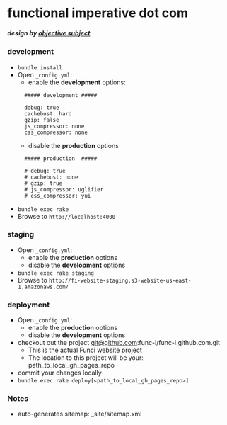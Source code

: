 functional imperative dot com
=============
##### design by [objective subject](http://objectivesubject.com)


### development

* `bundle install`
* Open `_config.yml`:
    - enable the **development** options:
    ```
      ##### development #####

      debug: true
      cachebust: hard
      gzip: false
      js_compressor: none
      css_compressor: none
    ```
    - disable the  **production** options
    ```
      ##### production  #####

      # debug: true
      # cachebust: none
      # gzip: true
      # js_compressor: uglifier
      # css_compressor: yui
    ```
* `bundle exec rake`
* Browse to `http://localhost:4000`


### staging

* Open `_config.yml`:
    - enable the **production** options
    - disable the **development** options
* `bundle exec rake staging`
* Browse to `http://fi-website-staging.s3-website-us-east-1.amazonaws.com/`


### deployment

* Open `_config.yml`:
    - enable the **production** options
    - disable the **development** options
* checkout out the project git@github.com:func-i/func-i.github.com.git
    * This is the actual Funci website project
    * The location to this project will be your: path_to_local_gh_pages_repo
* commit your changes locally
* `bundle exec rake deploy[<path_to_local_gh_pages_repo>]`


### Notes

* auto-generates sitemap: _site/sitemap.xml
